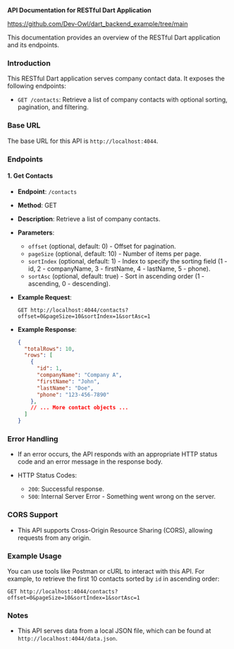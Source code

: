 **API Documentation for RESTful Dart Application**

<https://github.com/Dev-Owl/dart_backend_example/tree/main>

This documentation provides an overview of the RESTful Dart application and its endpoints.

### Introduction

This RESTful Dart application serves company contact data. It exposes the following endpoints:

- `GET /contacts`: Retrieve a list of company contacts with optional sorting, pagination, and filtering.

### Base URL

The base URL for this API is `http://localhost:4044`.

### Endpoints

#### 1. Get Contacts

- **Endpoint**: `/contacts`
- **Method**: GET
- **Description**: Retrieve a list of company contacts.
- **Parameters**:

  - `offset` (optional, default: 0) - Offset for pagination.
  - `pageSize` (optional, default: 10) - Number of items per page.
  - `sortIndex` (optional, default: 1) - Index to specify the sorting field (1 - id, 2 - companyName, 3 - firstName, 4 - lastName, 5 - phone).
  - `sortAsc` (optional, default: true) - Sort in ascending order (1 - ascending, 0 - descending).
- **Example Request**:

  ```http
  GET http://localhost:4044/contacts?offset=0&pageSize=10&sortIndex=1&sortAsc=1
  ```
- **Example Response**:

  ```json
  {
    "totalRows": 10,
    "rows": [
      {
        "id": 1,
        "companyName": "Company A",
        "firstName": "John",
        "lastName": "Doe",
        "phone": "123-456-7890"
      },
      // ... More contact objects ...
    ]
  }
  ```

### Error Handling

- If an error occurs, the API responds with an appropriate HTTP status code and an error message in the response body.
- HTTP Status Codes:

  - `200`: Successful response.
  - `500`: Internal Server Error - Something went wrong on the server.

### CORS Support

- This API supports Cross-Origin Resource Sharing (CORS), allowing requests from any origin.

### Example Usage

You can use tools like Postman or cURL to interact with this API. For example, to retrieve the first 10 contacts sorted by `id` in ascending order:

```http
GET http://localhost:4044/contacts?offset=0&pageSize=10&sortIndex=1&sortAsc=1
```

### Notes

- This API serves data from a local JSON file, which can be found at `http://localhost:4044/data.json`.
